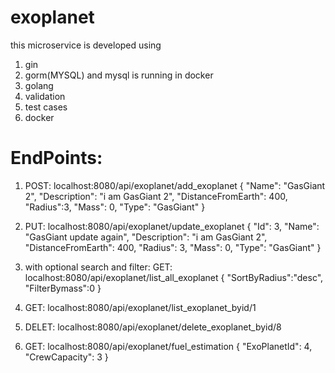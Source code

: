 # exoplanet
this microservice is developed using
1) gin
2) gorm(MYSQL) and mysql is running in docker
3) golang
4) validation
5) test cases
6) docker

# EndPoints:
1) POST: localhost:8080/api/exoplanet/add_exoplanet
{
    "Name": "GasGiant 2",
    "Description": "i am GasGiant 2",
    "DistanceFromEarth": 400,
    "Radius":3,
    "Mass": 0,
    "Type": "GasGiant"
}
2) PUT: localhost:8080/api/exoplanet/update_exoplanet
{
    "Id": 3,
    "Name": "GasGiant update again",
    "Description": "i am GasGiant 2",
    "DistanceFromEarth": 400,
    "Radius": 3,
    "Mass": 0,
    "Type": "GasGiant"
}
3) with optional search and filter: GET: localhost:8080/api/exoplanet/list_all_exoplanet
{
    "SortByRadius":"desc",
    "FilterBymass":0
}

4) GET: localhost:8080/api/exoplanet/list_exoplanet_byid/1

5) DELET: localhost:8080/api/exoplanet/delete_exoplanet_byid/8

6) GET: localhost:8080/api/exoplanet/fuel_estimation
{
    "ExoPlanetId": 4,
    "CrewCapacity": 3
}
